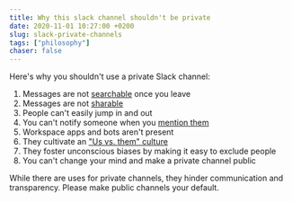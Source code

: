 ```yaml
---
title: Why this slack channel shouldn't be private
date: 2020-11-01 10:27:00 +0200
slug: slack-private-channels
tags: ["philosophy"]
chaser: false
---
```


Here's why you shouldn't use a private Slack channel:

1. Messages are not [searchable](https://slack.com/intl/en-pl/help/articles/202528808-Search-in-Slack) once you leave
2. Messages are not [sharable](https://slack.com/intl/en-pl/help/articles/203274767-Share-messages-in-Slack)
3. People can't easily jump in and out
4. You can't notify someone when you [mention them](https://slack.com/intl/en-pl/help/articles/205240127-Use-mentions-in-Slack)
5. Workspace apps and bots aren't present
6. They cultivate an ["Us vs. them" culture](https://www.forbes.com/sites/duenablomstrom1/2019/02/06/why-a-culture-of-us-vs-them-is-deadly/)
7. They foster unconscious biases by making it easy to exclude people
8. You can't change your mind and make a private channel public

While there are uses for private channels, they hinder communication and transparency. Please make public channels your default.
